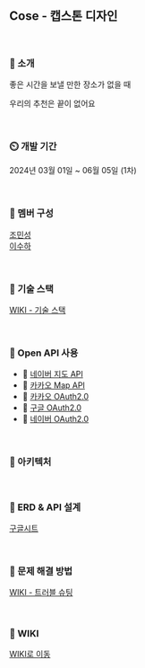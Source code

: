 ## Cose - 캡스톤 디자인

<br>

### 🏡 소개
좋은 시간을 보낼 만한 장소가 없을 때

우리의 추천은 끝이 없어요

<br>

### ⏲️ 개발 기간
2024년 03월 01일 ~ 06월 05일 (1차)

<br>

### 🧙 멤버 구성
[조민성](https://github.com/miseong204)<br>
[이수하](https://github.com/zxcv74720)

<br>

### 📌 기술 스택
[WIKI - 기술 스택](https://github.com/minseong204/Cose_back/wiki/3-%E2%80%90-%EA%B8%B0%EC%88%A0-%EC%84%A0%ED%83%9D-%EC%9D%B4%EC%9C%A0)


<br>

### 📌 Open API 사용

- 📝 [네이버 지도 API](https://www.ncloud.com/product/applicationService/maps)
- 📝 [카카오 Map API](https://developers.kakao.com/docs/latest/ko/local/common)
- 📝 [카카오 OAuth2.0](https://developers.kakao.com/docs/latest/ko/kakaologin/common)
- 📝 [구글 OAuth2.0](https://cloud.google.com/apigee/docs/api-platform/security/oauth/oauth-home?hl=ko)
- 📝 [네이버 OAuth2.0](https://developers.naver.com/products/login/api/api.md#%EB%84%A4%EC%9D%B4%EB%B2%84-%EB%A1%9C%EA%B7%B8%EC%9D%B8)

<br>

### 📌 아키텍처

<br>

### 📌 ERD & API 설계
[구글시트](https://docs.google.com/spreadsheets/d/1HLW1jAO7tPdzyEvir_7bKSbLjiVlI04AXCZ8NJ9Is4c/edit#gid=545894435)

<br>

### 📌 문제 해결 방법
[WIKI - 트러블 슈팅](https://github.com/minseong204/Cose_back/wiki/4-%E2%80%90-%ED%8A%B8%EB%9F%AC%EB%B8%94-%EC%8A%88%ED%8C%85)

<br>

### 📌 WIKI
[WIKI로 이동](https://github.com/minseong204/Cose_back/wiki)